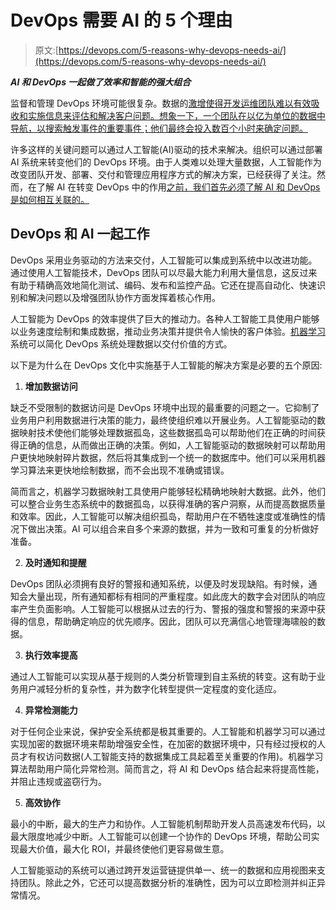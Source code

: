 # DevOps 需要 AI 的 5 个理由

> 原文:[https://devops.com/5-reasons-why-devops-needs-ai/](https://devops.com/5-reasons-why-devops-needs-ai/)

***AI 和 DevOps 一起做了效率和智能的强大组合***

监督和管理 DevOps 环境可能很复杂。数据的[激增使得开发运维团队难以有效吸收和实施信息来评估和解决客户问题。想象一下，一个团队在以亿为单位的数据中导航，以搜索触发事件的重要事件；他们最终会投入数百个小时来确定问题。](https://devops.com/?s=data%20deluge)

许多这样的关键问题可以通过人工智能(AI)驱动的技术来解决。组织可以通过部署 AI 系统来转变他们的 DevOps 环境。由于人类难以处理大量数据，人工智能作为改变团队开发、部署、交付和管理应用程序方式的解决方案，已经获得了关注。然而，在了解 AI 在转变 DevOps 中的作用[之前，我们首先必须了解 AI 和 DevOps 是如何相互关联的。](https://devops.com/the-role-of-ai-ml-powered-devops-in-digital-transformation/)

## DevOps 和 AI 一起工作

DevOps 采用业务驱动的方法来交付，人工智能可以集成到系统中以改进功能。通过使用人工智能技术，DevOps 团队可以尽最大能力利用大量信息，这反过来有助于精确高效地简化测试、编码、发布和监控产品。它还在提高自动化、快速识别和解决问题以及增强团队协作方面发挥着核心作用。

人工智能为 DevOps 的效率提供了巨大的推动力。各种人工智能工具使用户能够以业务速度绘制和集成数据，推动业务决策并提供令人愉快的客户体验。[机器学习](https://en.wikipedia.org/wiki/Machine_learning)系统可以简化 DevOps 系统处理数据以交付价值的方式。

以下是为什么在 DevOps 文化中实施基于人工智能的解决方案是必要的五个原因:

1.  **增加数据访问**

缺乏不受限制的数据访问是 DevOps 环境中出现的最重要的问题之一。它抑制了业务用户利用数据进行决策的能力，最终使组织难以开展业务。人工智能驱动的数据映射技术使他们能够处理数据孤岛，这些数据孤岛可以帮助他们在正确的时间获得正确的信息，从而做出正确的决策。例如，人工智能驱动的数据映射可以帮助用户更快地映射碎片数据，然后将其集成到一个统一的数据库中。他们可以采用机器学习算法来更快地绘制数据，而不会出现不准确或错误。

简而言之，机器学习数据映射工具使用户能够轻松精确地映射大数据。此外，他们可以整合业务生态系统中的数据孤岛，以获得准确的客户洞察，从而提高数据质量和效率。因此，人工智能可以解决组织孤岛，帮助用户在不牺牲速度或准确性的情况下做出决策。AI 可以组合来自多个来源的数据，并为一致和可重复的分析做好准备。

2.  **及时通知和提醒**

DevOps 团队必须拥有良好的警报和通知系统，以便及时发现缺陷。有时候，通知会大量出现，所有通知都标有相同的严重程度。如此庞大的数字会对团队的响应率产生负面影响。人工智能可以根据从过去的行为、警报的强度和警报的来源中获得的信息，帮助确定响应的优先顺序。因此，团队可以充满信心地管理海啸般的数据。

3.  **执行效率提高**

通过人工智能可以实现从基于规则的人类分析管理到自主系统的转变。这有助于业务用户减轻分析的复杂性，并为数字化转型提供一定程度的变化适应。

4.  **异常检测能力**

对于任何企业来说，保护安全系统都是极其重要的。人工智能和机器学习可以通过实现加密的数据环境来帮助增强安全性，在加密的数据环境中，只有经过授权的人员才有权访问数据(人工智能支持的数据集成工具起着至关重要的作用)。机器学习算法帮助用户简化异常检测。简而言之，将 AI 和 DevOps 结合起来将提高性能，并阻止违规或盗窃行为。

5.  **高效协作**

最小的中断，最大的生产力和协作。人工智能机制帮助开发人员高速发布代码，以最大限度地减少中断。人工智能可以创建一个协作的 DevOps 环境，帮助公司实现最大价值，最大化 ROI，并最终使他们更容易做生意。

人工智能驱动的系统可以通过跨开发运营链提供单一、统一的数据和应用视图来支持团队。除此之外，它还可以提高数据分析的准确性，因为可以立即检测并纠正异常情况。